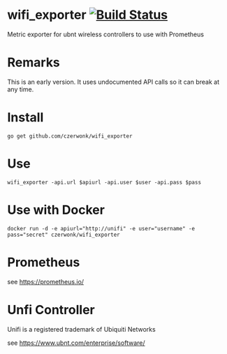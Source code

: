 # wifi_exporter [![Build Status](https://travis-ci.org/czerwonk/wifi_exporter.svg)][travis]
Metric exporter for ubnt wireless controllers to use with Prometheus

# Remarks
This is an early version. It uses undocumented API calls so it can break at any  time.

# Install
```
go get github.com/czerwonk/wifi_exporter
```

# Use
```
wifi_exporter -api.url $apiurl -api.user $user -api.pass $pass
```

# Use with Docker
```
docker run -d -e apiurl="http://unifi" -e user="username" -e pass="secret" czerwonk/wifi_exporter
```

# Prometheus
see https://prometheus.io/

# Unfi Controller
Unifi is a registered trademark of Ubiquiti Networks

see https://www.ubnt.com/enterprise/software/

[travis]: https://travis-ci.org/czerwonk/wifi_exporter
